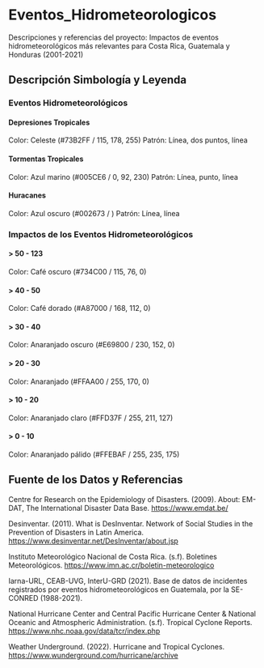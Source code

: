 # Eventos_Hidrometeorologicos
Descripciones y referencias del proyecto: Impactos de eventos hidrometeorológicos más relevantes para Costa Rica, Guatemala y Honduras (2001-2021)

## Descripción Simbología y Leyenda

### Eventos Hidrometeorológicos

#### Depresiones Tropicales
 Color: Celeste (#73B2FF / 115, 178, 255)
 Patrón: Línea, dos puntos, línea 

#### Tormentas Tropicales

 Color: Azul marino (#005CE6 / 0, 92, 230)
 Patrón: Línea, punto, línea

#### Huracanes

 Color: Azul oscuro (#002673 / )
 Patrón: Línea, línea 

### Impactos de los Eventos Hidrometeorológicos

#### > 50 - 123
  Color: Café oscuro (#734C00 / 115, 76, 0)

#### > 40 - 50
  Color: Café dorado (#A87000 / 168, 112, 0) 

#### > 30 - 40
  Color: Anaranjado oscuro (#E69800 / 230, 152, 0)

#### > 20 - 30
  Color: Anaranjado (#FFAA00 / 255, 170, 0)

#### > 10 - 20
  Color: Anaranjado claro (#FFD37F / 255, 211, 127)

#### > 0 - 10
  Color: Anaranjado pálido (#FFEBAF / 255, 235, 175)


## Fuente de los Datos y Referencias 

Centre  for  Research  on  the  Epidemiology  of  Disasters. (2009).  About:  EM-DAT,  The International  Disaster  Data  Base. https://www.emdat.be/ 

Desinventar. (2011). What is DesInventar. Network of Social Studies in the Prevention of Disasters in Latin America. https://www.desinventar.net/DesInventar/about.jsp 

Instituto Meteorológico Nacional de Costa Rica. (s.f).  Boletines Meteorológicos. https://www.imn.ac.cr/boletin-meteorologico 

Iarna-URL, CEAB-UVG, InterU-GRD (2021). Base de datos de incidentes registrados por eventos hidrometeorológicos en Guatemala, por la SE-CONRED (1988-2021). 

National Hurricane Center and Central Pacific Hurricane Center & National Oceanic and Atmospheric Administration. (s.f). Tropical Cyclone Reports. https://www.nhc.noaa.gov/data/tcr/index.php 

Weather Underground. (2022). Hurricane and Tropical Cyclones. https://www.wunderground.com/hurricane/archive 





